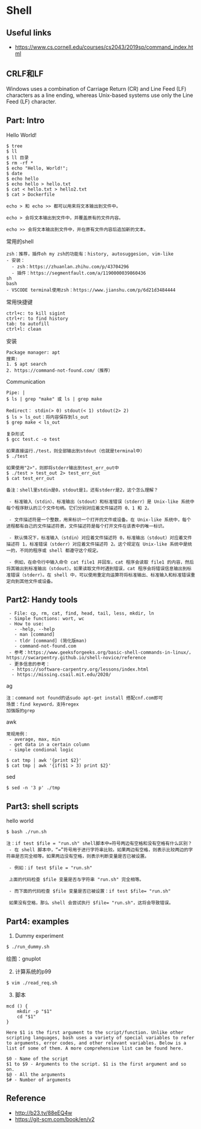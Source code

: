# Shell

## Useful links
 - https://www.cs.cornell.edu/courses/cs2043/2019sp/command_index.html

## CRLF和LF
Windows uses a combination of Carriage Return (CR) and Line Feed (LF) characters as a line ending, whereas Unix-based systems use only the Line Feed (LF) character.

## Part: Intro
Hello World!
```shell
$ tree
$ ll
$ ll 目录
$ rm -rf *
$ echo "Hello, World!";
$ date
$ echo hello
$ echo hello > hello.txt
$ cat < hello.txt > hello2.txt
$ cat > Dockerfile
```
```
echo > 和 echo >> 都可以用来将文本输出到文件中。

echo > 会将文本输出到文件中，并覆盖原有的文件内容。

echo >> 会将文本输出到文件中，并在原有文件内容后追加新的文本。
```


常用的shell
```
zsh：推荐，插件oh my zsh的功能有：history, autosuggesion, vim-like
- 安装：
  - zsh：https://zhuanlan.zhihu.com/p/43704296
  - 插件：https://segmentfault.com/a/1190000039860436
sh
bash
- VSCODE terminal使用zsh：https://www.jianshu.com/p/6d21d3484444
```

常用快捷键

```
ctrl+c: to kill sigint
ctrl+r: to find history
tab: to autofill
ctrl+l: clean
```

安装
```
Package manager: apt
搜索: 
1. $ apt search
2. https://command-not-found.com/（推荐）
```

Communication
```shell
Pipe: |
$ ls | grep "make" 或 ls | grep make

Redirect： stdin(> 0) stdout(< 1) stdout(2> 2)
$ ls > ls_out：将内容保存到ls_out
$ grep make < ls_out

复杂形式
$ gcc test.c -o test

如果直接运行./test，则全部输出到stdout（也就是terminal中）
$ ./test

如果使用"2>"，则即将stderr输出到test_err_out中
$ ./test > test_out 2> test_err_out
$ cat test_err_out

备注：shell里stdin是0，stdout是1，还有stderr是2，这个怎么理解？

 - 标准输入（stdin）、标准输出（stdout）和标准错误（stderr）是 Unix-like 系统中每个程序默认的三个文件句柄。它们分别对应着文件描述符 0、1 和 2。

 - 文件描述符是一个整数，用来标识一个打开的文件或设备。在 Unix-like 系统中，每个进程都有自己的文件描述符表，文件描述符是每个打开文件在该表中的唯一标识。

 - 默认情况下，标准输入（stdin）对应着文件描述符 0，标准输出（stdout）对应着文件描述符 1，标准错误（stderr）对应着文件描述符 2。这个规定在 Unix-like 系统中是统一的，不同的程序或 shell 都遵守这个规定。

 - 例如，在命令行中输入命令 cat file1 并回车，cat 程序会读取 file1 的内容，然后将其输出到标准输出（stdout）。如果读取文件时遇到错误，cat 程序会将错误信息输出到标准错误（stderr）。在 shell 中，可以使用重定向运算符将标准输出、标准输入和标准错误重定向到其他文件或设备。
```

## Part2: Handy tools
```
 - File: cp, rm, cat, find, head, tail, less, mkdir, ln
 - Simple functions: wort, wc
 - How to use: 
   - -help, --help
   - man [command]
   - tldr [command] (简化版man)
   - command-not-found.com
 - 参考：https://www.geeksforgeeks.org/basic-shell-commands-in-linux/，https://swcarpentry.github.io/shell-novice/reference
 - 更多信息的参考：
  - https://software-carpentry.org/lessons/index.html
  - https://missing.csail.mit.edu/2020/
```

ag
```
注：command not found的话sudo apt-get install 搭配cnf.com即可
场景：find keyword，支持regex
加强版的grep
```

awk
```shell
常规用例：
 - average, max, min
 - get data in a certain column
 - simple condional logic

$ cat tmp | awk '{print $2}'
$ cat tmp | awk '{if($1 > 3) print $2}'
```

sed
```
$ sed -n '3 p' ./tmp
```

## Part3: shell scripts

hello world
```shell
$ bash ./run.sh
```

```
注：if test $file = "run.sh" shell脚本中=符号两边有空格和没有空格有什么区别？
 - 在 shell 脚本中，“=”符号用于进行字符串比较。如果两边有空格，则表示比较两边的字符串是否完全相等。如果两边没有空格，则表示判断变量是否已被设置。

 - 例如：if test $file = "run.sh"
 
 上面的代码检查 $file 变量是否与字符串 "run.sh" 完全相等。
 
 - 而下面的代码检查 $file 变量是否已被设置：if test $file= "run.sh"
 
 如果没有空格，那么 shell 会尝试执行 $file= "run.sh"，这将会导致错误。
```

## Part4: examples

1. Dummy experiment
```shell
$ ./run_dummy.sh
```

绘图：gnuplot


2. 计算系统的p99
```shell
$ vim ./read_req.sh
```

3. 脚本
```
mcd () {
    mkdir -p "$1"
    cd "$1"
}

Here $1 is the first argument to the script/function. Unlike other scripting languages, bash uses a variety of special variables to refer to arguments, error codes, and other relevant variables. Below is a list of some of them. A more comprehensive list can be found here.

$0 - Name of the script
$1 to $9 - Arguments to the script. $1 is the first argument and so on.
$@ - All the arguments
$# - Number of arguments
```
## Reference
 - http://b23.tv/88eEQ4w
 - https://git-scm.com/book/en/v2